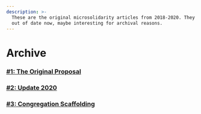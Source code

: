 ```yaml
---
description: >-
  These are the original microsolidarity articles from 2018-2020. They're a bit
  out of date now, maybe interesting for archival reasons.
---
```


# Archive

### [#1: The Original Proposal](proposal.md)

### [#2: Update 2020](2-update-2020.md)

### [#3: Congregation Scaffolding](3-congregation-scaffolding.md)
